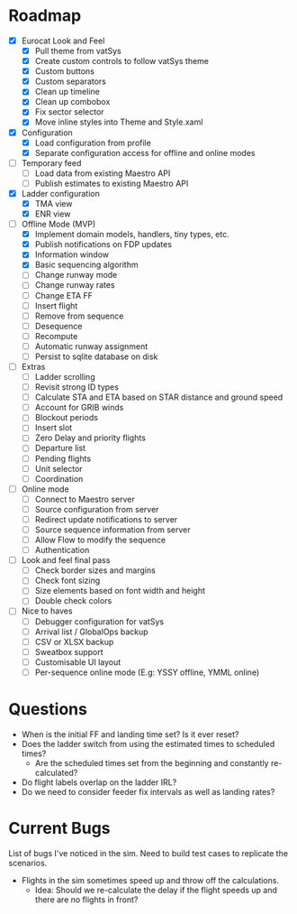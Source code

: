 # Roadmap

- [X] Eurocat Look and Feel
    - [X] Pull theme from vatSys
    - [X] Create custom controls to follow vatSys theme
    - [X] Custom buttons
    - [X] Custom separators
    - [X] Clean up timeline
    - [X] Clean up combobox
    - [X] Fix sector selector
    - [X] Move inline styles into Theme and Style.xaml

- [X] Configuration
    - [X] Load configuration from profile
    - [X] Separate configuration access for offline and online modes

- [ ] Temporary feed
    - [ ] Load data from existing Maestro API
    - [ ] Publish estimates to existing Maestro API

- [X] Ladder configuration
    - [X] TMA view
    - [X] ENR view

- [ ] Offline Mode (MVP)
    - [X] Implement domain models, handlers, tiny types, etc.
    - [X] Publish notifications on FDP updates
    - [X] Information window
    - [X] Basic sequencing algorithm
    - [ ] Change runway mode
    - [ ] Change runway rates
    - [ ] Change ETA FF
    - [ ] Insert flight
    - [ ] Remove from sequence
    - [ ] Desequence
    - [ ] Recompute
    - [ ] Automatic runway assignment
    - [ ] Persist to sqlite database on disk

- [ ] Extras
    - [ ] Ladder scrolling
    - [ ] Revisit strong ID types
    - [ ] Calculate STA and ETA based on STAR distance and ground speed
    - [ ] Account for GRIB winds
    - [ ] Blockout periods
    - [ ] Insert slot
    - [ ] Zero Delay and priority flights
    - [ ] Departure list
    - [ ] Pending flights
    - [ ] Unit selector
    - [ ] Coordination

- [ ] Online mode
    - [ ] Connect to Maestro server
    - [ ] Source configuration from server
    - [ ] Redirect update notifications to server
    - [ ] Source sequence information from server
    - [ ] Allow Flow to modify the sequence
    - [ ] Authentication

- [ ] Look and feel final pass
    - [ ] Check border sizes and margins
    - [ ] Check font sizing
    - [ ] Size elements based on font width and height
    - [ ] Double check colors

- [ ] Nice to haves
    - [ ] Debugger configuration for vatSys
    - [ ] Arrival list / GlobalOps backup
    - [ ] CSV or XLSX backup
    - [ ] Sweatbox support
    - [ ] Customisable UI layout
    - [ ] Per-sequence online mode (E.g: YSSY offline, YMML online)

# Questions

- When is the initial FF and landing time set? Is it ever reset?
- Does the ladder switch from using the estimated times to scheduled times?
    - Are the scheduled times set from the beginning and constantly re-calculated?
- Do flight labels overlap on the ladder IRL?
- Do we need to consider feeder fix intervals as well as landing rates?

# Current Bugs

List of bugs I've noticed in the sim. Need to build test cases to replicate the scenarios. 

- Flights in the sim sometimes speed up and throw off the calculations.
    - Idea: Should we re-calculate the delay if the flight speeds up and there are no flights in front?
